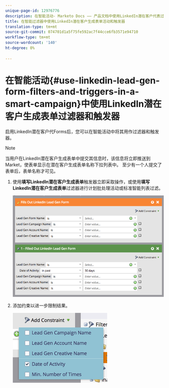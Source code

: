 ```yaml
---
unique-page-id: 12976776
description: 在智能活动- Marketo Docs —— 产品文档中使用LinkedIn潜在客户代表过滤器和触发器
title: 在智能过滤器中使用LinkedIn潜在客户生成表单活动和触发器
translation-type: tm+mt
source-git-commit: 074701d1a5f75fe592ac7f44cce6fb3571e94710
workflow-type: tm+mt
source-wordcount: '140'
ht-degree: 0%

---
```



# 在智能活动{#use-linkedin-lead-gen-form-filters-and-triggers-in-a-smart-campaign}中使用LinkedIn潜在客户生成表单过滤器和触发器

启用LinkedIn潜在客户代Forms后，您可以在智能活动中将其用作过滤器和触发器。

>[!NOTE]
>
>当用户在LinkedIn潜在客户生成表单中提交其信息时，该信息将立即推送到Market，使表单显示在潜在客户生成表单名称下拉列表中。 至少有一个人提交了表单后，表单名称才可见。

1. 使用&#x200B;**填写LinkedIn潜在客户生成表单**&#x200B;触发器立即采取操作，或使用&#x200B;**填写LinkedIn潜在客户生成表单**&#x200B;过滤器进行计划批处理活动或标准智能列表过滤。

   ![](assets/screen-shot-2017-03-29-at-2.38.03-pm.png)

1. 添加约束以进一步限制结果。

   ![](assets/lead-gen-constraints.png)
